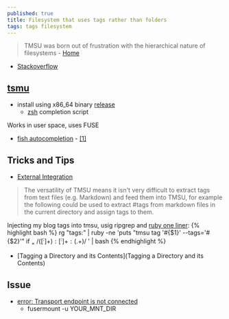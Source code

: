 ```yaml
---
published: true
title: Filesystem that uses tags rather than folders
tags: tags filesystem
---
```

> TMSU was born out of frustration with the hierarchical nature of filesystems - [Home](https://tmsu.org/)

- [Stackoverflow](https://stackoverflow.com/questions/3263036/file-system-that-uses-tags-rather-than-folders)

## [tsmu](https://github.com/oniony/TMSU)
- install using x86_64 binary [release](https://github.com/oniony/TMSU/releases)
	- [zsh](https://github.com/oniony/TMSU/blob/master/misc/zsh/_tmsu) completion script

Works in user space, uses FUSE
- [fish autocompletion](https://github.com/0ion9/fish_tmsu) - [\[1\]](https://github.com/oniony/TMSU/issues/169)

## Tricks and Tips
- [External Integration](https://github.com/oniony/TMSU/wiki/Tricks-and-Tips#external-integration)
> The versatility of TMSU means it isn't very difficult to extract tags from text files (e.g. Markdown) and feed them into TMSU, for example the following could be used to extract #tags from markdown files in the current directory and assign tags to them.

Injecting my blog tags into tmsu, usig ripgrep and [ruby one liner](2020-07-26-ruby-one-liner):
{% highlight bash %}
rg "tags:" | ruby -ne 'puts "tmsu tag \'#{$1}\' --tags=\'#{$2}\'" if $_ =~ /([^:]+):[^:]+:(.+)$/ ' | bash
{% endhighlight %}

- [Tagging a Directory and its Contents](Tagging a Directory and its Contents)

## Issue
- [error: Transport endpoint is not connected](https://stackoverflow.com/a/19920009/51386)
	- fusermount -u YOUR_MNT_DIR
